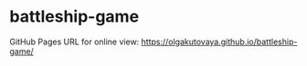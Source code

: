# battleship-game

GitHub Pages URL for online view:  https://olgakutovaya.github.io/battleship-game/

